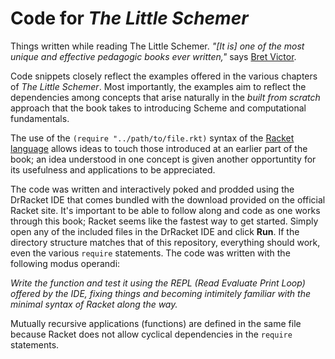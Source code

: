 # Code for *The Little Schemer*
Things written while reading The Little Schemer. *"[It is] one of the most unique and effective pedagogic books ever written,"* says [Bret Victor](http://worrydream.com/#!/Links).

Code snippets closely reflect the examples offered in the various chapters of *The Little Schemer*. Most importantly, the examples
aim to reflect the dependencies among concepts that arise naturally in the *built from scratch* approach that the book takes to introducing Scheme and computational fundamentals.

The use of the `(require "../path/to/file.rkt)` syntax of the [Racket language](https://racket-lang.org/) allows ideas to touch those introduced at an earlier part of the book; an idea understood in one concept is given another opportuntity for its usefulness and applications to be appreciated.

The code was written and interactively poked and prodded using the DrRacket IDE that comes bundled with the download provided on the official Racket site. It's important to be able to follow along and code as one works through this book; Racket seems like the fastest way to get started. Simply open any of the included files in the DrRacket IDE and click **Run**. If the directory structure matches that of this repository, everything should work, even the various `require` statements. The code was written with the following modus operandi:

*Write the function and test it using the REPL (Read Evaluate Print Loop) offered by the IDE, fixing things and becoming intimitely familiar with the minimal syntax of Racket along the way.*

Mutually recursive applications (functions) are defined in the same file because Racket does not allow cyclical dependencies in the `require` statements.
